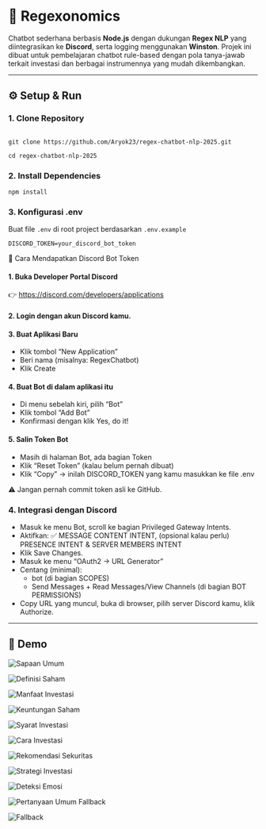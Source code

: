 # 🤖 Regexonomics

Chatbot sederhana berbasis **Node.js** dengan dukungan **Regex NLP** yang diintegrasikan ke **Discord**, serta logging menggunakan **Winston**. Projek ini dibuat untuk pembelajaran chatbot rule-based dengan pola tanya-jawab terkait investasi dan berbagai instrumennya yang mudah dikembangkan.

---

## ⚙️ Setup & Run

### 1. Clone Repository
```

git clone https://github.com/Aryok23/regex-chatbot-nlp-2025.git

cd regex-chatbot-nlp-2025
```

### 2. Install Dependencies
```
npm install
```

### 3. Konfigurasi .env

Buat file ```.env``` di root project berdasarkan ```.env.example```

```DISCORD_TOKEN=your_discord_bot_token```

🔑 Cara Mendapatkan Discord Bot Token

#### 1. Buka Developer Portal Discord
👉 https://discord.com/developers/applications

#### 2. Login dengan akun Discord kamu.

#### 3. Buat Aplikasi Baru
- Klik tombol “New Application”
- Beri nama (misalnya: RegexChatbot)
- Klik Create

#### 4. Buat Bot di dalam aplikasi itu
- Di menu sebelah kiri, pilih “Bot”
- Klik tombol “Add Bot”
- Konfirmasi dengan klik Yes, do it!

#### 5. Salin Token Bot
- Masih di halaman Bot, ada bagian Token
- Klik “Reset Token” (kalau belum pernah dibuat)
- Klik “Copy” → inilah DISCORD_TOKEN yang kamu masukkan ke file .env

⚠️ Jangan pernah commit token asli ke GitHub.

### 4. Integrasi dengan Discord
- Masuk ke menu Bot, scroll ke bagian Privileged Gateway Intents.
- Aktifkan: ✅ MESSAGE CONTENT INTENT, (opsional kalau perlu) PRESENCE INTENT & SERVER MEMBERS INTENT
- Klik Save Changes.
- Masuk ke menu “OAuth2 → URL Generator”
- Centang (minimal):
  - bot (di bagian SCOPES)
  - Send Messages + Read Messages/View Channels (di bagian BOT PERMISSIONS)
- Copy URL yang muncul, buka di browser, pilih server Discord kamu, klik Authorize.

---

## 📸 Demo
![Sapaan Umum](demo/sapaan_umum.png)

![Definisi Saham](demo/definisi_saham.png)

![Manfaat Investasi](demo/manfaat_investasi.png)

![Keuntungan Saham](demo/benefit_saham.png)

![Syarat Investasi](demo/syarat_investasi.png)

![Cara Investasi](demo/cara_investasi.png)

![Rekomendasi Sekuritas](demo/rekomendasi_platform.png)

![Strategi Investasi](demo/strategi_investasi.png)

![Deteksi Emosi](demo/negatif_sentimen.png)

![Pertanyaan Umum Fallback](demo/pertanyaanumum_fallback.png)

![Fallback](demo/fallback.png)
